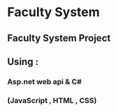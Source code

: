 # Faculty System
## Faculty System Project
## Using : 
### Asp.net web api & C# 
### (JavaScript , HTML , CSS)
